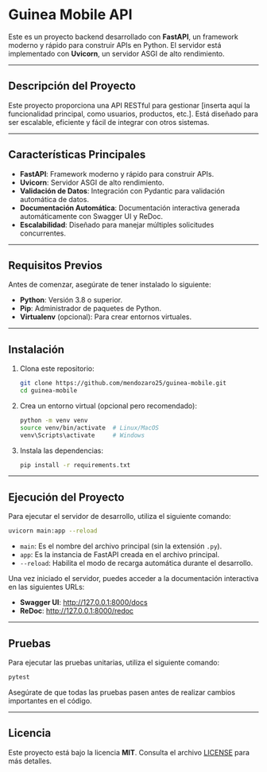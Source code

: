 
# Guinea Mobile API

Este es un proyecto backend desarrollado con **FastAPI**, un framework moderno y rápido para construir APIs en Python. El servidor está implementado con **Uvicorn**, un servidor ASGI de alto rendimiento.

---

## Descripción del Proyecto

Este proyecto proporciona una API RESTful para gestionar [inserta aquí la funcionalidad principal, como usuarios, productos, etc.]. Está diseñado para ser escalable, eficiente y fácil de integrar con otros sistemas.

---

## Características Principales

- **FastAPI**: Framework moderno y rápido para construir APIs.
- **Uvicorn**: Servidor ASGI de alto rendimiento.
- **Validación de Datos**: Integración con Pydantic para validación automática de datos.
- **Documentación Automática**: Documentación interactiva generada automáticamente con Swagger UI y ReDoc.
- **Escalabilidad**: Diseñado para manejar múltiples solicitudes concurrentes.

---

## Requisitos Previos

Antes de comenzar, asegúrate de tener instalado lo siguiente:

- **Python**: Versión 3.8 o superior.
- **Pip**: Administrador de paquetes de Python.
- **Virtualenv** (opcional): Para crear entornos virtuales.

---

## Instalación

1. Clona este repositorio:

   ```bash
   git clone https://github.com/mendozaro25/guinea-mobile.git
   cd guinea-mobile
   ```

2. Crea un entorno virtual (opcional pero recomendado):

   ```bash
   python -m venv venv
   source venv/bin/activate  # Linux/MacOS
   venv\Scripts\activate     # Windows
   ```

3. Instala las dependencias:

   ```bash
   pip install -r requirements.txt
   ```

---

## Ejecución del Proyecto

Para ejecutar el servidor de desarrollo, utiliza el siguiente comando:

```bash
uvicorn main:app --reload
```

- `main`: Es el nombre del archivo principal (sin la extensión `.py`).
- `app`: Es la instancia de FastAPI creada en el archivo principal.
- `--reload`: Habilita el modo de recarga automática durante el desarrollo.

Una vez iniciado el servidor, puedes acceder a la documentación interactiva en las siguientes URLs:

- **Swagger UI**: http://127.0.0.1:8000/docs
- **ReDoc**: http://127.0.0.1:8000/redoc

---

## Pruebas

Para ejecutar las pruebas unitarias, utiliza el siguiente comando:

```bash
pytest
```

Asegúrate de que todas las pruebas pasen antes de realizar cambios importantes en el código.

---

## Licencia

Este proyecto está bajo la licencia **MIT**. Consulta el archivo [LICENSE](LICENSE) para más detalles.
```

